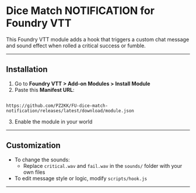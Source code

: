 
# Dice Match NOTIFICATION for Foundry VTT

This Foundry VTT module adds a hook that triggers a custom chat message and sound effect when rolled a critical success or fumble.

---

## Installation

1. Go to **Foundry VTT > Add-on Modules > Install Module**
2. Paste this **Manifest URL**:

```

https://github.com/PZ2KK/FU-dice-match-notification/releases/latest/download/module.json

```

3. Enable the module in your world

---

## Customization

- To change the sounds:
  - Replace `critical.wav` and `fail.wav` in the `sounds/` folder with your own files
- To edit message style or logic, modify `scripts/hook.js`

---

